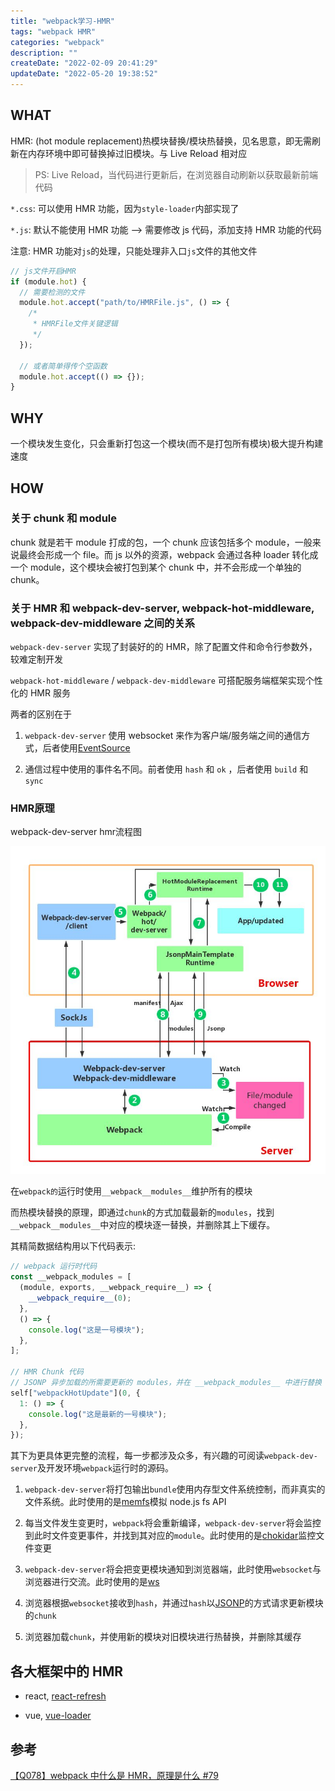 ```yaml
---
title: "webpack学习-HMR"
tags: "webpack HMR"
categories: "webpack"
description: ""
createDate: "2022-02-09 20:41:29"
updateDate: "2022-05-20 19:38:52"
---
```


## WHAT

HMR: (hot module replacement)热模块替换/模块热替换，见名思意，即无需刷新在内存环境中即可替换掉过旧模块。与 Live Reload 相对应

> PS: Live Reload，当代码进行更新后，在浏览器自动刷新以获取最新前端代码

`*.css`: 可以使用 HMR 功能，因为`style-loader`内部实现了

`*.js`: 默认不能使用 HMR 功能 --> 需要修改 js 代码，添加支持 HMR 功能的代码

注意: HMR 功能对`js`的处理，只能处理非入口`js`文件的其他文件

```js
// js文件开启HMR
if (module.hot) {
  // 需要检测的文件
  module.hot.accept("path/to/HMRFile.js", () => {
    /*
     * HMRFile文件关键逻辑
     */
  });

  // 或者简单得传个空函数
  module.hot.accept(() => {});
}
```

## WHY

一个模块发生变化，只会重新打包这一个模块(而不是打包所有模块)极大提升构建速度

## HOW

### 关于 chunk 和 module

chunk 就是若干 module 打成的包，一个 chunk 应该包括多个 module，一般来说最终会形成一个 file。而 js 以外的资源，webpack 会通过各种 loader 转化成一个 module，这个模块会被打包到某个 chunk 中，并不会形成一个单独的 chunk。

### 关于 HMR 和 webpack-dev-server, webpack-hot-middleware, webpack-dev-middleware 之间的关系

`webpack-dev-server` 实现了封装好的的 HMR，除了配置文件和命令行参数外，较难定制开发

`webpack-hot-middleware` / `webpack-dev-middleware` 可搭配服务端框架实现个性化的 HMR 服务

两者的区别在于

1. `webpack-dev-server` 使用 websocket 来作为客户端/服务端之间的通信方式，后者使用[EventSource](https://developer.mozilla.org/zh-CN/docs/Web/API/EventSource)

2. 通信过程中使用的事件名不同。前者使用 `hash` 和 `ok` ，后者使用 `build` 和 `sync`

### HMR原理

webpack-dev-server hmr流程图

![webpack-dev-server hmr流程图](/img/webpack-hmr-0.jpeg)

在`webpack的`运行时使用`__webpack__modules__`维护所有的模块

而热模块替换的原理，即通过`chunk`的方式加载最新的`modules`，找到`__webpack__modules__`中对应的模块逐一替换，并删除其上下缓存。

其精简数据结构用以下代码表示:

```js
// webpack 运行时代码
const __webpack_modules = [
  (module, exports, __webpack_require__) => {
    __webpack_require__(0);
  },
  () => {
    console.log("这是一号模块");
  },
];

// HMR Chunk 代码
// JSONP 异步加载的所需要更新的 modules，并在 __webpack_modules__ 中进行替换
self["webpackHotUpdate"](0, {
  1: () => {
    console.log("这是最新的一号模块");
  },
});
```

其下为更具体更完整的流程，每一步都涉及众多，有兴趣的可阅读`webpack-dev-server`及开发环境`webpack`运行时的源码。

1. `webpack-dev-server`将打包输出`bundle`使用内存型文件系统控制，而非真实的文件系统。此时使用的是[memfs](https://github.com/streamich/memfs)模拟 node.js fs API

2. 每当文件发生变更时，`webpack`将会重新编译，`webpack-dev-server`将会监控到此时文件变更事件，并找到其对应的`module`。此时使用的是[chokidar](https://github.com/paulmillr/chokidar)监控文件变更

3. `webpack-dev-server`将会把变更模块通知到浏览器端，此时使用`websocket`与浏览器进行交流。此时使用的是[ws](https://github.com/websockets/ws)

4. 浏览器根据`websocket`接收到`hash`，并通过`hash`以[JSONP](https://en.wikipedia.org/wiki/JSONP)的方式请求更新模块的`chunk`

5. 浏览器加载`chunk`，并使用新的模块对旧模块进行热替换，并删除其缓存

## 各大框架中的 HMR

- react, [react-refresh](https://github.com/facebook/react/blob/main/packages/react-refresh/README.md)

- vue, [vue-loader](https://www.npmjs.com/package/vue-loader)

## 参考

[【Q078】webpack 中什么是 HMR，原理是什么 #79](https://github.com/shfshanyue/Daily-Question/issues/79)
